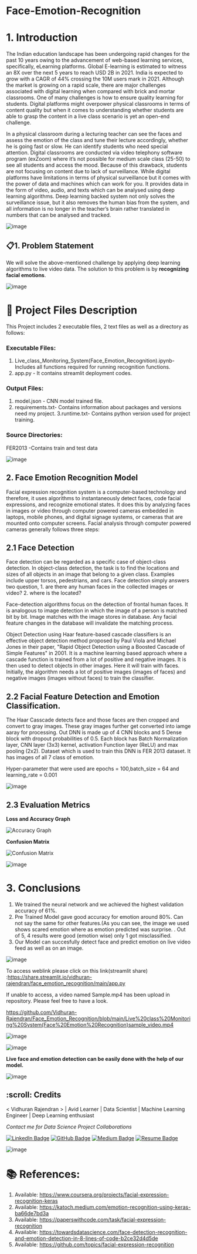 # Face-Emotion-Recognition

# 1. Introduction

The Indian education landscape has been undergoing rapid changes for the past 10 years owing to
the advancement of web-based learning services, specifically, eLearning platforms.
Global E-learning is estimated to witness an 8X over the next 5 years to reach USD 2B in 2021. India
is expected to grow with a CAGR of 44% crossing the 10M users mark in 2021. Although the market
is growing on a rapid scale, there are major challenges associated with digital learning when
compared with brick and mortar classrooms. One of many challenges is how to ensure quality
learning for students. Digital platforms might overpower physical classrooms in terms of content
quality but when it comes to understanding whether students are able to grasp the content in a live
class scenario is yet an open-end challenge.

In a physical classroom during a lecturing teacher can see the faces and assess the emotion of the
class and tune their lecture accordingly, whether he is going fast or slow. He can identify students who
need special attention. Digital classrooms are conducted via video telephony software program (exZoom) where it’s not possible for medium scale class (25-50) to see all students and access the
mood. Because of this drawback, students are not focusing on content due to lack of surveillance.
While digital platforms have limitations in terms of physical surveillance but it comes with the power of
data and machines which can work for you. It provides data in the form of video, audio, and texts
which can be analysed using deep learning algorithms. Deep learning backed system not only solves
the surveillance issue, but it also removes the human bias from the system, and all information is no
longer in the teacher’s brain rather translated in numbers that can be analysed and tracked.

![image](https://user-images.githubusercontent.com/92842078/160650577-23052d5a-778d-453d-8ed1-8f63d263b19f.png)


## 📋1. Problem Statement

We will solve the above-mentioned challenge by applying deep learning algorithms to live video data.
The solution to this problem is by **recognizing facial emotions**.

![image](https://user-images.githubusercontent.com/71205649/168511844-fdbafdd5-1574-4c0e-9dd1-bef48447a644.png)

# 💾 Project Files Description
This Project includes 2 executable files, 2 text files as well as a directory as follows:

### Executable Files:

1. Live_class_Monitoring_System(Face_Emotion_Recognition).ipynb- Includes all functions required for running recognition functions.
2. app.py - It contains streamlit deployment codes.

### Output Files:
1. model.json - CNN model trained file.
2. requirements.txt- Contains information about packages and versions need my project.
3.runtime.txt- Contains python version used for project training.

### Source Directories:
FER2013 -Contains train and test data


![image](https://user-images.githubusercontent.com/71205649/168511844-fdbafdd5-1574-4c0e-9dd1-bef48447a644.png)

## 2. Face Emotion Recognition Model

Facial expression recognition system is a computer-based technology and therefore, it uses algorithms to instantaneously detect faces, code facial expressions, and recognize emotional states. It does this by analyzing faces in images or video through computer powered cameras embedded in laptops, mobile phones, and digital signage systems, or cameras that are mounted onto computer screens. Facial analysis through computer powered cameras generally follows three steps:


## 2.1 Face Detection 

Face detection can be regarded as a specific case of object-class detection. In object-class detection, the task is to find the locations and sizes of all objects in an image that belong to a given class. Examples include upper torsos, pedestrians, and cars. Face detection simply answers two question, 1. are there any human faces in the collected images or video? 2. where is the located?

Face-detection algorithms focus on the detection of frontal human faces. It is analogous to image detection in which the image of a person is matched bit by bit. Image matches with the image stores in database. Any facial feature changes in the database will invalidate the matching process.

Object Detection using Haar feature-based cascade classifiers is an effective object detection method proposed by Paul Viola and Michael Jones in their paper, "Rapid Object Detection using a Boosted Cascade of Simple Features" in 2001. It is a machine learning based approach where a cascade function is trained from a lot of positive and negative images. It is then used to detect objects in other images. Here it will train with faces. Initially, the algorithm needs a lot of positive images (images of faces) and negative images (images without faces) to train the classifier.

## 2.2 Facial Feature Detection and Emotion Classification.

The Haar Casscade detects face and those faces are then cropped and convert to gray images. These  gray images further get converted into iamge aaray for processing. Out DNN is made up of 4 CNN blocks and 5 Dense block with dropout probabilities of 0.5. Each block has Batch Normalization layer, CNN layer (3x3) kernel, activation Function layer (ReLU) and max pooling (2x2). Dataset which is used to train this DNN is FER 2013 dataset. It has images of all 7 class of emotion. 

Hyper-parameter that were used are epochs = 100,batch_size = 64 and learning_rate = 0.001

![image](https://user-images.githubusercontent.com/92842078/160651359-5f451012-28e5-4921-a87f-3bc6b374f8ad.png)


## 2.3 Evaluation Metrics

**Loss and Accuracy Graph**

![Accuracy Graph](https://user-images.githubusercontent.com/92842078/160648060-41ab1721-2ad2-4874-9596-ba7054c4cca5.png)

**Confusion Matrix**

![Confusion Matrix](https://user-images.githubusercontent.com/92842078/160648272-db6bf451-b6eb-4c12-be10-c58e8d961b42.png)

![image](https://user-images.githubusercontent.com/71205649/168511844-fdbafdd5-1574-4c0e-9dd1-bef48447a644.png)

# 3. Conclusions 
1. We trained the neural network and we achieved the highest validation accuracy of 61%.
2. Pre Trained Model gave good accuracy for emotion around 80%. Can not say the same for other features.(As you can see, the image we used shows scared emotion where as emotion predicted was surprise. . Out of 5, 4 results were good (emotion wise) only 1 got misclassified.
3. Our Model can succesfully detect face and predict emotion on live video feed as well as on an image.


![image](https://user-images.githubusercontent.com/71205649/168511844-fdbafdd5-1574-4c0e-9dd1-bef48447a644.png)

To access weblink please click on this link(streamlit share) :https://share.streamlit.io/vidhuran-rajendran/face_emotion_recognition/main/app.py

If unable to access, a video named Sample.mp4 has been upload in repository. Please feel free to have a look.

https://github.com/Vidhuran-Rajendran/Face_Emotion_Recognition/blob/main/Live%20class%20Monitoring%20System(Face%20Emotion%20Recognition)sample_video.mp4














![image](https://github.com/Vidhuran-Rajendran/Face_Emotion_Recognition/blob/main/Picture1.png)







![image](https://github.com/Vidhuran-Rajendran/Face_Emotion_Recognition/blob/main/Picture2.png)





**Live face and emotion detection can be easily done with the help of our model.**

![image](https://user-images.githubusercontent.com/71205649/168511844-fdbafdd5-1574-4c0e-9dd1-bef48447a644.png)

<h2 id="credits"> :scroll: Credits</h2>

< Vidhuran Rajendran > | Avid Learner | Data Scientist | Machine Learning Engineer | Deep Learning enthusiast

<p> <i> Contact me for Data Science Project Collaborations</i></p>

[![LinkedIn Badge](https://img.shields.io/badge/LinkedIn-0077B5?style=for-the-badge&logo=linkedin&logoColor=white)](www.linkedin.com/in/vidhuran)
[![GitHub Badge](https://img.shields.io/badge/GitHub-100000?style=for-the-badge&logo=github&logoColor=white)](github.com/Vidhuran-Rajendran)
[![Medium Badge](https://img.shields.io/badge/Medium-1DA1F2?style=for-the-badge&logo=medium&logoColor=white)](https://medium.com/@vidhuran_07)
[![Resume Badge](https://img.shields.io/badge/resume-0077B5?style=for-the-badge&logo=resume&logoColor=white)](https://drive.google.com/file/d/1g8TKij0t2ugF3QtAKLQkmKc4JAZcU2MB/view?usp=sharing)

![image](https://user-images.githubusercontent.com/71205649/168511844-fdbafdd5-1574-4c0e-9dd1-bef48447a644.png)

# 📚 References:
1. Available: https://www.coursera.org/projects/facial-expression-recognition-keras
2. Available: https://katoch.medium.com/emotion-recognition-using-keras-ba66de7bd3a
3. Available: https://paperswithcode.com/task/facial-expression-recognition
4. Available: https://towardsdatascience.com/face-detection-recognition-and-emotion-detection-in-8-lines-of-code-b2ce32d4d5de
5. Available: https://github.com/topics/facial-expression-recognition


